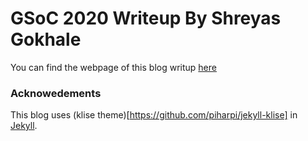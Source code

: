# GSoC 2020 Writeup By Shreyas Gokhale

You can find the webpage of this blog writup [here](https://github.com/TheRoboticsClub/colab-gsoc2020-Shreyas_Gokhale)

### Acknowedements
This blog uses (klise theme)[https://github.com/piharpi/jekyll-klise] in  [Jekyll](https://jekyllrb.com/).  
